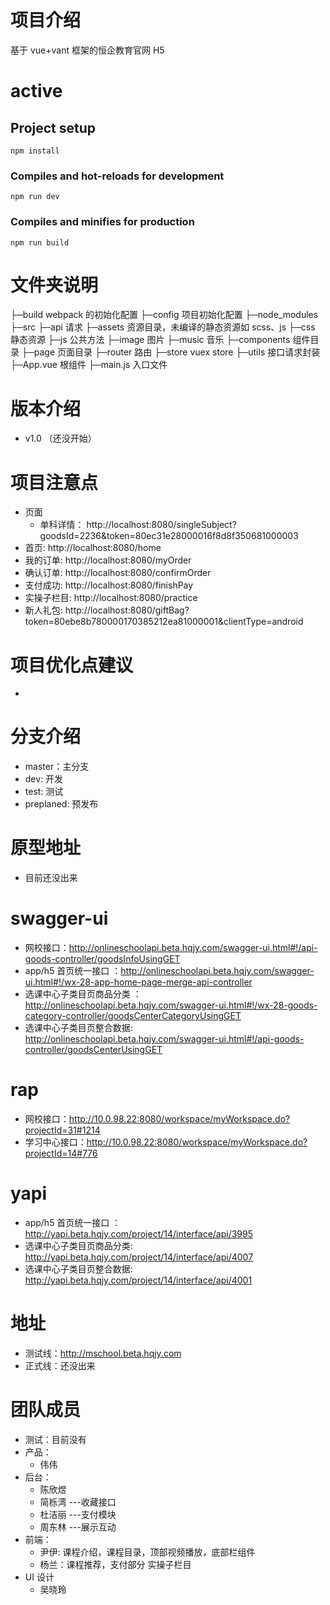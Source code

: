 <!--
 * @Description:
 * @Version: 1.0
 * @Autor: 尹伊
 * @Date: 2020-01-06 09:36:28
 * @LastEditors  : 尹伊
 * @LastEditTime : 2020-02-13 16:17:08
 -->

# 项目介绍

基于 vue+vant 框架的恒企教育官网 H5

# active

## Project setup

```
npm install
```

### Compiles and hot-reloads for development

```
npm run dev
```

### Compiles and minifies for production

```
npm run build
```

# 文件夹说明

├─build webpack 的初始化配置
├─config 项目初始化配置
├─node_modules
├─src
├─api 请求
├─assets 资源目录，未编译的静态资源如 scss、js
├─css 静态资源
├─js 公共方法
├─image 图片
├─music 音乐
├─components 组件目录
├─page 页面目录
├─router 路由
├─store vuex store
├─utils 接口请求封装
├─App.vue 根组件
├─main.js 入口文件

# 版本介绍

- v1.0 （还没开始）

# 项目注意点

- 页面
  - 单科详情： http://localhost:8080/singleSubject?goodsId=2236&token=80ec31e28000016f8d8f350681000003
- 首页: http://localhost:8080/home
- 我的订单: http://localhost:8080/myOrder
- 确认订单: http://localhost:8080/confirmOrder
- 支付成功: http://localhost:8080/finishPay
- 实操子栏目: http://localhost:8080/practice
- 新人礼包: http://localhost:8080/giftBag?token=80ebe8b780000170385212ea81000001&clientType=android

# 项目优化点建议

-

# 分支介绍

- master：主分支
- dev: 开发
- test: 测试
- preplaned: 预发布

# 原型地址

- 目前还没出来

# swagger-ui

- 网校接口：http://onlineschoolapi.beta.hqjy.com/swagger-ui.html#!/api-goods-controller/goodsInfoUsingGET
- app/h5 首页统一接口 ：http://onlineschoolapi.beta.hqjy.com/swagger-ui.html#!/wx-28-app-home-page-merge-api-controller
- 选课中心子类目页商品分类 ：http://onlineschoolapi.beta.hqjy.com/swagger-ui.html#!/wx-28-goods-category-controller/goodsCenterCategoryUsingGET
- 选课中心子类目页整合数据: http://onlineschoolapi.beta.hqjy.com/swagger-ui.html#!/api-goods-controller/goodsCenterUsingGET

# rap

- 网校接口：http://10.0.98.22:8080/workspace/myWorkspace.do?projectId=31#1214
- 学习中心接口：http://10.0.98.22:8080/workspace/myWorkspace.do?projectId=14#776

# yapi

- app/h5 首页统一接口 ：http://yapi.beta.hqjy.com/project/14/interface/api/3995
- 选课中心子类目页商品分类: http://yapi.beta.hqjy.com/project/14/interface/api/4007
- 选课中心子类目页整合数据: http://yapi.beta.hqjy.com/project/14/interface/api/4001

# 地址

- 测试线：http://mschool.beta.hqjy.com
- 正式线：还没出来

# 团队成员

- 测试：目前没有
- 产品：
  - 伟伟
- 后台：
  - 陈欣煜
  - 简栎湾 ---收藏接口
  - 杜洁丽 ---支付模块
  - 周东林 ---展示互动
- 前端：
  - 尹伊: 课程介绍，课程目录，顶部视频播放，底部栏组件
  - 杨兰：课程推荐，支付部分 实操子栏目
- UI 设计
  - 吴晓玲
